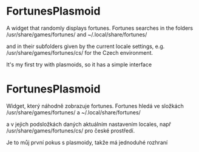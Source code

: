 # FortunesPlasmoid
A widget that randomly displays fortunes.
Fortunes searches in the folders 
/usr/share/games/fortunes/ and 
~/.local/share/fortunes/ 

and in their subfolders given by the current locale settings, 
e.g. /usr/share/games/fortunes/cs/ for the Czech environment.

It's my first try with plasmoids, so it has a simple interface

# FortunesPlasmoid
Widget, který náhodně zobrazuje fortunes.
Fortunes hledá ve složkách
/usr/share/games/fortunes/ a 
~/.local/share/fortunes/ 

a v jejich podsložkách daných aktuálním nastavením locales, 
např /usr/share/games/fortunes/cs/ pro české prostředí.

Je to můj první pokus s plasmoidy, takže má jednoduhé rozhraní
